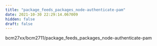 ```yaml
---
title: "package_feeds_packages_node-authenticate-pam"
date: 2021-10-30 22:29:14.067009
hidden: false
draft: false
---
```


bcm27xx/bcm2711/package_feeds_packages_node-authenticate-pam

